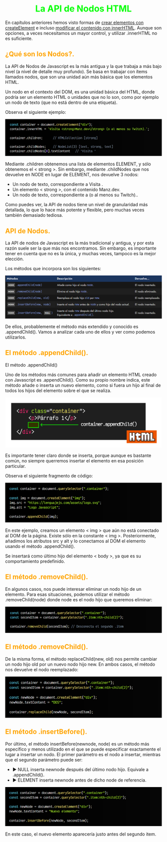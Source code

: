 # <span style="color:lime"><center>La API de Nodos HTML</center></span>

En capítulos anteriores hemos visto formas de [crear elementos con createElement](https://lenguajejs.com/dom/crear/createelement/) e incluso [modificar el contenido con innerHTML](https://lenguajejs.com/dom/contenido/innerhtml/). Aunque son opciones, a veces necesitamos un mayor control, y utilizar .innerHTML no es suficiente.

## <span style="color:orange">¿Qué son los Nodos?.</span>
La API de Nodos de Javascript es la más antigua y la que trabaja a más bajo nivel (a nivel de detalle muy profundo). Se basa en trabajar con ítems llamados nodos, que son una unidad aún más básica que los elementos HTML.

Un nodo en el contexto del DOM, es una unidad básica del HTML, donde podría ser un elemento HTML o unidades que no lo son, como por ejemplo un nodo de texto (que no está dentro de una etiqueta).

Observa el siguiente ejemplo:

![alt text](./imagenes-la-api-de-nodos-html/image.png)

Mediante .children obtenemos una lista de elementos ELEMENT, y sólo obtenemos el < strong >. Sin embargo, mediante .childNodes que nos devuelve en NODE en lugar de ELEMENT, nos devuelve 3 nodos:

   - Un nodo de texto, correspondiente a Visita .
   - Un elemento < strong >, con el contenido Manz.dev.
   - Un nodo de texto, correspondiente a (o al menos su Twitch)..

Como puedes ver, la API de nodos tiene un nivel de granularidad más detallada, lo que lo hace más potente y flexible, pero muchas veces también demasiado tediosa.

## <span style="color:orange">API de Nodos.</span>
La API de nodos de Javascript es la más tradicional y antigua, y por esta razón suele ser la que más nos encontramos. Sin embargo, es importante tener en cuenta que no es la única, y muchas veces, tampoco es la mejor elección.

Los métodos que incorpora son los siguientes:

![alt text](./imagenes-la-api-de-nodos-html/image-1.png)

De ellos, probablemente el método más extendido y conocido es .appendChild(). Vamos a analizar cada uno de ellos y ver como podemos utilizarlos.

## <span style="color:orange">El método .appendChild().</span>
El método .appendChild()

Uno de los métodos más comunes para añadir un elemento HTML creado con Javascript es .appendChild(). Como su propio nombre indica, este método añade o inserta un nuevo elemento, como si fuera un hijo al final de todos los hijos del elemento sobre el que se realiza.

![alt text](./imagenes-la-api-de-nodos-html/createelement-dom.png)

Es importante tener claro donde se inserta, porque aunque es bastante común, no siempre querremos insertar el elemento en esa posición particular.

Observa el siguiente fragmento de código:

![alt text](./imagenes-la-api-de-nodos-html/image-2.png)

En este ejemplo, creamos un elemento < img > que aún no está conectado al DOM de la página. Existe sólo en la constante < img >. Posteriormente, añadimos los atributos src y alt y lo conectamos al DOM el elemento usando el método .appendChild().

Se insertará como último hijo del elemento < body >, ya que es su comportamiento predefinido.

## <span style="color:orange">El método .removeChild().</span>
En algunos casos, nos puede interesar eliminar un nodo hijo de un elemento. Para esas situaciones, podemos utilizar el método .removeChild(node) donde node es el nodo hijo que queremos eliminar:

![alt text](./imagenes-la-api-de-nodos-html/image-3.png)

## <span style="color:orange">El método .removeChild().</span>
De la misma forma, el método replaceChild(new, old) nos permite cambiar un nodo hijo old por un nuevo nodo hijo new. En ambos casos, el método nos devuelve el nodo reemplazado:

![alt text](./imagenes-la-api-de-nodos-html/image-4.png)

## <span style="color:orange">El método .insertBefore().</span>
Por último, el método insertBefore(newnode, node) es un método más específico y menos utilizado en el que se puede especificar exactamente el lugar a insertar un nodo. El primer parámetro es el nodo a insertar, mientras que el segundo parámetro puede ser:

   - ► NULL inserta newnode después del último nodo hijo. Equivale a .appendChild().
   - ► ELEMENT inserta newnode antes de dicho node de referencia.

![alt text](./imagenes-la-api-de-nodos-html/image-5.png)

En este caso, el nuevo elemento aparecería justo antes del segundo item.
